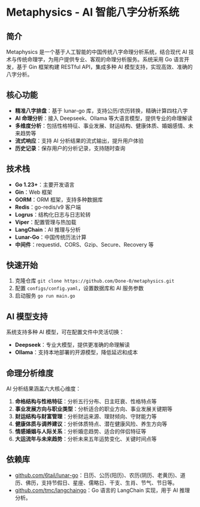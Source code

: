 # Metaphysics - AI 智能八字分析系统

## 简介

Metaphysics 是一个基于人工智能的中国传统八字命理分析系统，结合现代 AI 技术与传统命理学，为用户提供专业、客观的命理分析服务。系统采用 Go 语言开发，基于 Gin 框架构建 RESTful API，集成多种 AI 模型支持，实现高效、准确的八字分析。

## 核心功能

- **精准八字排盘**：基于 lunar-go 库，支持公历/农历转换，精确计算四柱八字
- **AI 命理分析**：接入 Deepseek、Ollama 等大语言模型，提供专业的命理解读
- **多维度分析**：包括性格特征、事业发展、财运结构、健康体质、婚姻感情、未来趋势等
- **流式响应**：支持 AI 分析结果的流式输出，提升用户体验
- **历史记录**：保存用户的分析记录，支持随时查询

## 技术栈

- **Go 1.23+**：主要开发语言
- **Gin**：Web 框架
- **GORM**：ORM 框架，支持多种数据库
- **Redis**：go-redis/v9 客户端
- **Logrus**：结构化日志与日志轮转
- **Viper**：配置管理与热加载
- **LangChain**：AI 推理与分析
- **Lunar-Go**：中国传统历法计算
- **中间件**：requestid、CORS、Gzip、Secure、Recovery 等

## 快速开始

1. 克隆仓库 `git clone https://github.com/Done-0/metaphysics.git`
2. 配置 `configs/config.yaml`，设置数据库和 AI 服务参数
3. 启动服务 `go run main.go`

## AI 模型支持

系统支持多种 AI 模型，可在配置文件中灵活切换：

- **Deepseek**：专业大模型，提供更准确的命理解读
- **Ollama**：支持本地部署的开源模型，降低延迟和成本

## 命理分析维度

AI 分析结果涵盖六大核心维度：

1. **命格结构与性格特征**：分析五行分布、日主旺衰、性格特点等
2. **事业发展方向与职业类型**：分析适合的职业方向、事业发展关键期等
3. **财运结构与财富管理**：分析财运来源、理财倾向、守财能力等
4. **健康体质与调养建议**：分析体质特点、潜在健康风险、养生方向等
5. **情感婚姻与人际关系**：分析婚恋趋势、适合的伴侣特征等
6. **大运流年与未来趋势**：分析未来五年运势变化、关键时间点等

## 依赖库

- [github.com/6tail/lunar-go](https://github.com/6tail/lunar-go)：日历、公历(阳历)、农历(阴历、老黄历)、道历、佛历，支持节假日、星座、儒略日、干支、生肖、节气、节日等。
- [github.com/tmc/langchaingo](https://github.com/tmc/langchaingo)：Go 语言的 LangChain 实现，用于 AI 推理分析。
